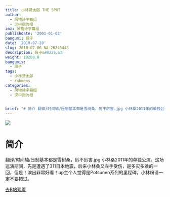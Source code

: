 ```yaml
---
title: 小林贤太郎 THE SPOT
author:
  - 风物诗字幕组
  - 汉中则为橙
zmz: 风物诗字幕组
publishdate: '2001-01-03'
bangumi: 段子
date: '2018-07-20'
slug: 2018-07-06-NA-26245448
description: 段子&#8226;NA
weight: 19280.0
bangumis:
  - 段子
tags:
  - 小林贤太郎
  - rahmens
categories:
  - 风物诗字幕组
  - 汉中则为橙


brief: "# 简介 翻译/时间轴/压制基本都是雪树桑，厉不厉害.jpg 小林桑2011年的单独公演。这场巡演期间，先是遭遇了311日本地震，后来小林桑又左手受伤，是多灾多难的一回，但是！演出非常好看！up主个人觉得是Potsunen系列的里程碑，小林粉请一定不要错过。"
---
```

![](https://i.imgur.com/0UL1WS0.jpg)
# 简介  
翻译/时间轴/压制基本都是雪树桑，厉不厉害.jpg
小林桑2011年的单独公演。这场巡演期间，先是遭遇了311日本地震，后来小林桑又左手受伤，是多灾多难的一回，但是！演出非常好看！up主个人觉得是Potsunen系列的里程碑，小林粉请一定不要错过。  

[去B站观看](https://www.bilibili.com/video/av26245448/)
 

